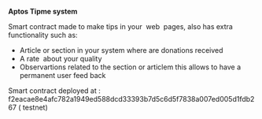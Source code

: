 **Aptos Tipme system**

Smart contract made to make tips in your  web  pages, also has extra functionality such as:

*   Article or section in your system where are donations received
*   A rate  about your quality
*   Observartions related to the section or articlem this allows to have a permanent user feed back 

Smart contract deployed at : f2eacae8e4afc782a1949ed588dcd33393b7d5c6d5f7838a007ed005d1fdb267 ( testnet)
